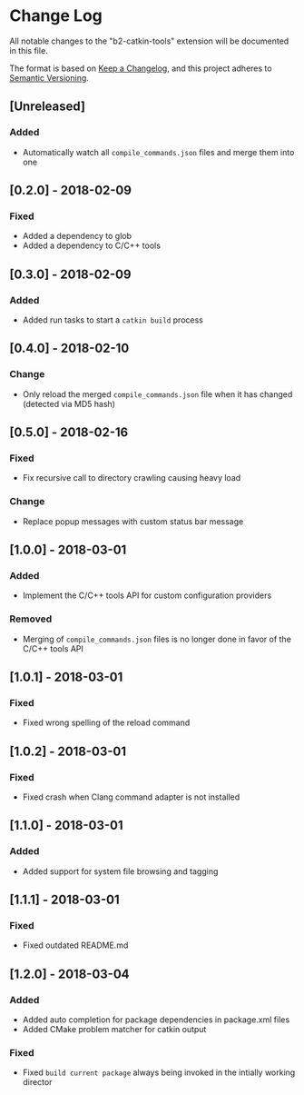 # Change Log
All notable changes to the "b2-catkin-tools" extension will be documented in this file.

The format is based on [Keep a Changelog](https://keepachangelog.com/en/1.0.0/),
and this project adheres to [Semantic Versioning](https://semver.org/spec/v2.0.0.html).

## [Unreleased]
### Added
- Automatically watch all `compile_commands.json` files and merge them into one

## [0.2.0] - 2018-02-09
### Fixed
- Added a dependency to glob 
- Added a dependency to C/C++ tools 

## [0.3.0] - 2018-02-09
### Added
- Added run tasks to start a `catkin build` process

## [0.4.0] - 2018-02-10
### Change
- Only reload the merged `compile_commands.json` file when it has changed (detected via MD5 hash)

## [0.5.0] - 2018-02-16
### Fixed
- Fix recursive call to directory crawling causing heavy load
### Change
- Replace popup messages with custom status bar message

## [1.0.0] - 2018-03-01
### Added
- Implement the C/C++ tools API for custom configuration providers

### Removed
- Merging of `compile_commands.json` files is no longer done in favor of the C/C++ tools API

## [1.0.1] - 2018-03-01
### Fixed
- Fixed wrong spelling of the reload command

## [1.0.2] - 2018-03-01
### Fixed
- Fixed crash when Clang command adapter is not installed

## [1.1.0] - 2018-03-01
### Added
- Added support for system file browsing and tagging

## [1.1.1] - 2018-03-01
### Fixed
- Fixed outdated README.md

## [1.2.0] - 2018-03-04
### Added
- Added auto completion for package dependencies in package.xml files
- Added CMake problem matcher for catkin output
### Fixed
- Fixed `build current package` always being invoked in the intially working director
